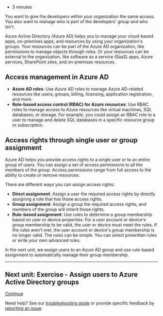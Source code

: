 -   3 minutes

You want to give the developers within your organization the same access. You also want to manage who is part of the developers' group and who isn't.

Azure Active Directory (Azure AD) helps you to manage your cloud-based apps, on-premises apps, and resources by using your organization's groups. Your resources can be part of the Azure AD organization, like permissions to manage objects through roles. Or your resources can be external to the organization, like software as a service (SaaS) apps, Azure services, SharePoint sites, and on-premises resources.

## Access management in Azure AD

-   **Azure AD roles**: Use Azure AD roles to manage Azure AD-related resources like users, groups, billing, licensing, application registration, and more.
-   **Role-based access control (RBAC) for Azure resources**: Use RBAC roles to manage access to Azure resources like virtual machines, SQL databases, or storage. For example, you could assign an RBAC role to a user to manage and delete SQL databases in a specific resource group or subscription.

## Access rights through single user or group assignment

Azure AD helps you provide access rights to a single user or to an entire group of users. You can assign a set of access permissions to all the members of the group. Access permissions range from full access to the ability to create or remove resources.

There are different ways you can assign access rights:

-   **Direct assignment**: Assign a user the required access rights by directly assigning a role that has those access rights.
-   **Group assignment**: Assign a group the required access rights, and members of the group will inherit those rights.
-   **Rule-based assignment**: Use rules to determine a group membership based on user or device properties. For a user account or device's group membership to be valid, the user or device must meet the rules. If the rules aren't met, the user account or device's group membership is no longer valid. The rules can be simple. You can select prewritten rules or write your own advanced rules.

In the next unit, we assign users to an Azure AD group and use rule-based assignment to automatically manage their group membership.

___

## Next unit: Exercise - Assign users to Azure Active Directory groups

[Continue](https://docs.microsoft.com/en-us/learn/modules/create-users-and-groups-in-azure-active-directory/5-exercise-assign-users-azure-ad-groups/)

Need help? See our [troubleshooting guide](https://docs.microsoft.com/en-us/learn/support/troubleshooting?uid=learn.azure.create-users-and-groups-in-azure-active-directory.manage-app-resource-access-azure-ad-groups&documentId=0be3c828-bd3d-051f-d0b7-624f2cae941f&versionIndependentDocumentId=a59e4ad6-955a-52c2-cc5b-e341064534e8&contentPath=%2FMicrosoftDocs%2Flearn-pr%2Fblob%2Flive%2Flearn-pr%2Fazure%2Fcreate-users-and-groups-in-azure-active-directory%2F4-manage-app-resource-access-azure-ad-groups.yml&url=https%3A%2F%2Fdocs.microsoft.com%2Fen-us%2Flearn%2Fmodules%2Fcreate-users-and-groups-in-azure-active-directory%2F4-manage-app-resource-access-azure-ad-groups&author=curtand) or provide specific feedback by [reporting an issue](https://docs.microsoft.com/en-us/learn/support/troubleshooting?uid=learn.azure.create-users-and-groups-in-azure-active-directory.manage-app-resource-access-azure-ad-groups&documentId=0be3c828-bd3d-051f-d0b7-624f2cae941f&versionIndependentDocumentId=a59e4ad6-955a-52c2-cc5b-e341064534e8&contentPath=%2FMicrosoftDocs%2Flearn-pr%2Fblob%2Flive%2Flearn-pr%2Fazure%2Fcreate-users-and-groups-in-azure-active-directory%2F4-manage-app-resource-access-azure-ad-groups.yml&url=https%3A%2F%2Fdocs.microsoft.com%2Fen-us%2Flearn%2Fmodules%2Fcreate-users-and-groups-in-azure-active-directory%2F4-manage-app-resource-access-azure-ad-groups&author=curtand#report-feedback).
